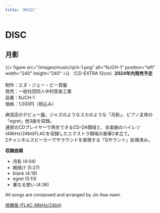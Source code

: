 ```yaml
---
title: 'MUSIC'
---
```


# DISC
## 月影
{{< figure src="/images/music/njch-1.png" alt="NJCH-1" position="left" width="240" height="240" >}}
（CD-EXTRA 12cm）**2024年内発売予定**<br>
<br>
制作：エヌ・ジェー・ビー音盤<br>
発売：一般社団同人中村音楽工業<br>
品番：NJCH-1<br>
価格：1,000円（税込み）

麻浪迅のデビュー盤。ジャズのようなスカのような「月影」、ピアノ主体の「egret」他3曲を収録。<br>
通常のCDプレイヤーで再生できるCD-DA領域と、全楽曲のハイレゾ(48kHz/24bit)FLACを収録したエクストラ領域の豪華2本立て。<br>
2チャンネルスピーカーでサラウンドを実現する「Qサウンド」処理済み。

**収録曲順**
- 月影 (4:04)
- 朝焼け (5:27)
- blank (4:19)
- egret (5:13)
- 重なる想い (4:36)

All songs are composed and arranged by Jin Asa-nami.

[体験版 (FLAC 48kHz/24bit)](https://nmimusic.github.io/media/njch-1-sample.flac)

